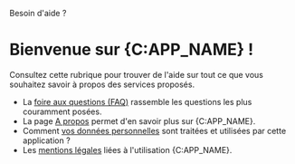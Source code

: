 Besoin d'aide ?

# Bienvenue sur {C:APP_NAME} !

Consultez cette rubrique pour trouver de l'aide
sur tout ce que vous souhaitez savoir à propos des services proposés.

* La [foire aux questions (FAQ)](/info/faq) rassemble les questions les plus couramment posées.
* La page [A propos](/info/credits) permet d'en savoir plus sur {C:APP_NAME}.
* Comment [vos données personnelles](/info/protection-des-donnees) sont traitées et utilisées par cette application ?
* Les [mentions légales](/info/conditions) liées à l'utilisation {C:APP_NAME}.
